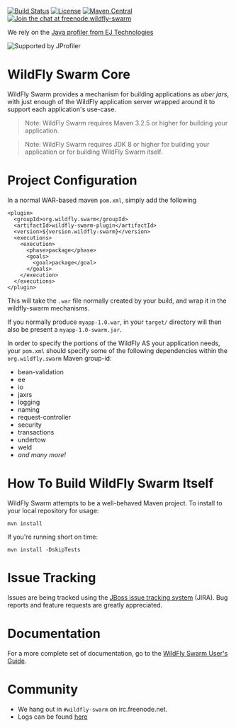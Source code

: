 

[![Build Status](https://projectodd.ci.cloudbees.com/buildStatus/icon?job=wildfly-swarm-core)](https://projectodd.ci.cloudbees.com/job/wildfly-swarm-core)
[![License](https://img.shields.io/:license-Apache2-blue.svg)](http://www.apache.org/licenses/LICENSE-2.0)
[![Maven Central](https://maven-badges.herokuapp.com/maven-central/org.wildfly.swarm/core/badge.svg)](https://maven-badges.herokuapp.com/maven-central/org.wildfly.swarm/core)
[![Join the chat at freenode:wildfly-swarm](https://img.shields.io/badge/irc-freenode%3A%20%23wildfly--swarm-blue.svg)](http://webchat.freenode.net/?channels=%23wildfly-swarm)

We rely on the [Java profiler from EJ Technologies](http://www.ej-technologies.com/products/jprofiler/overview.html)

![Supported by JProfiler](https://www.ej-technologies.com/images/product_banners/jprofiler_small.png)

# WildFly Swarm Core

WildFly Swarm provides a mechanism for building
applications as *uber jars*, with just enough of the
WildFly application server wrapped around it to support
each application's use-case.

> Note: WildFly Swarm requires Maven 3.2.5 or higher for building your application.

> Note: WildFly Swarm requires JDK 8 or higher for building your application
> or for building WildFly Swarm itself.

# Project Configuration

In a normal WAR-based maven `pom.xml`, simply add the following

    <plugin>
      <groupId>org.wildfly.swarm</groupId>
      <artifactId>wildfly-swarm-plugin</artifactId>
      <version>${version.wildfly-swarm}</version>
      <executions>
        <execution>
          <phase>package</phase>
          <goals>
            <goal>package</goal>
          </goals>
        </execution>
      </executions>
    </plugin>

This will take the `.war` file normally created by your build, and wrap
it in the wildfly-swarm mechanisms.

If you normally produce `myapp-1.0.war`, in your `target/` directory will
then also be present a `myapp-1.0-swarm.jar`.

In order to specify the portions of the WildFly AS your application needs,
your `pom.xml` should specify some of the following dependencies within
the `org.wildfly.swarm` Maven group-id:

* bean-validation
* ee
* io
* jaxrs
* logging
* naming
* request-controller
* security
* transactions
* undertow
* weld
* _and many more!_

# How To Build WildFly Swarm Itself

WildFly Swarm attempts to be a well-behaved Maven project. To install to your local repository for usage:

    mvn install

If you're running short on time:

    mvn install -DskipTests

# Issue Tracking

Issues are being tracked using the [JBoss issue tracking system](https://issues.jboss.org/secure/RapidBoard.jspa?rapidView=2972) (JIRA). Bug reports and feature requests are greatly appreciated.

# Documentation

For a more complete set of documentation, go to the [WildFly Swarm User's
Guide](https://wildfly-swarm.gitbooks.io/wildfly-swarm-users-guide/).

# Community

* We hang out in `#wildfly-swarm` on irc.freenode.net.
* Logs can be found [here](http://transcripts.jboss.org/channel/irc.freenode.org/%23wildfly-swarm/)



